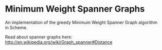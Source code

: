 Minimum Weight Spanner Graphs
=============================

An implementation of the greedy Minimum Weight Spanner Graph algorithm in Scheme. 

Read about spanner graphs here: http://en.wikipedia.org/wiki/Graph_spanner#Distance
